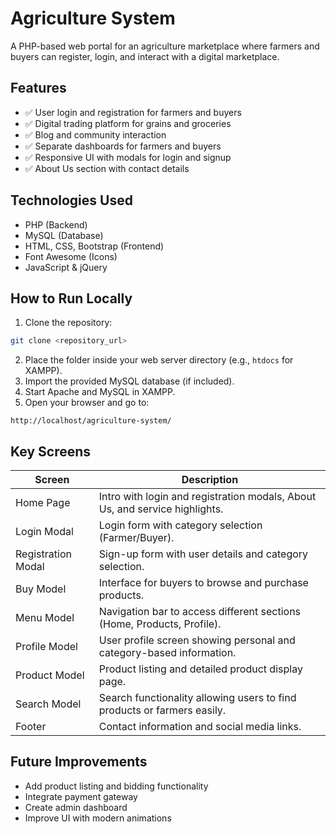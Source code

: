 # Agriculture System

A PHP-based web portal for an agriculture marketplace where farmers and buyers can register, login, and interact with a digital marketplace.

## Features

- ✅ User login and registration for farmers and buyers
- ✅ Digital trading platform for grains and groceries
- ✅ Blog and community interaction
- ✅ Separate dashboards for farmers and buyers
- ✅ Responsive UI with modals for login and signup
- ✅ About Us section with contact details

## Technologies Used
- PHP (Backend)
- MySQL (Database)
- HTML, CSS, Bootstrap (Frontend)
- Font Awesome (Icons)
- JavaScript & jQuery

## How to Run Locally
1. Clone the repository:
```bash
git clone <repository_url>
```
2. Place the folder inside your web server directory (e.g., `htdocs` for XAMPP).
3. Import the provided MySQL database (if included).
4. Start Apache and MySQL in XAMPP.
5. Open your browser and go to:
```
http://localhost/agriculture-system/
```

## Key Screens
| Screen               | Description                                                               |
|---------------------|----------------------------------------------------------------------------|
| Home Page           | Intro with login and registration modals, About Us, and service highlights.|
| Login Modal         | Login form with category selection (Farmer/Buyer).                         |
| Registration Modal  | Sign-up form with user details and category selection.                     |
| Buy Model           | Interface for buyers to browse and purchase products.                      |
| Menu Model          | Navigation bar to access different sections (Home, Products, Profile).     |
| Profile Model       | User profile screen showing personal and category-based information.       |
| Product Model       | Product listing and detailed product display page.                         |
| Search Model        | Search functionality allowing users to find products or farmers easily.    |
| Footer              | Contact information and social media links.                                |

## Future Improvements
- Add product listing and bidding functionality
- Integrate payment gateway
- Create admin dashboard
- Improve UI with modern animations


